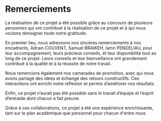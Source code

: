 # **Remerciements**
La réalisation de ce projet a été possible grâce au concours de plusieurs personnes qui ont contribué à la réalisation de ce projet et à qui nous voulons témoigner toute notre gratitude.

En premier lieu, nous adressons nos sincères remerciements à nos encadrants, Adrain COUVENT, Samuel BRAIKEH, Iamn PENDELIAU, pour leur accompagnement, leurs précieux conseils, et leur disponibilité tout au long de ce projet. Leurs conseils et leur bienveillance ont grandement contribué à la qualité et à la réussite de notre travail.

Nous remercions également nos camarades de promotion, avec qui nous avons partagé des idées et échangé des retours constructifs. Ces interactions ont enrichi notre réflexion et permis d’améliorer nos résultats.

Enfin, ce projet n’aurait pas été possible sans le travail d’équipe et l’esprit d’entraide dont chacun a fait preuve.

Grâce à ces collaborations, ce projet a été une expérience enrichissante, tant sur le plan académique que personnel pour chacun d'entre nous.

